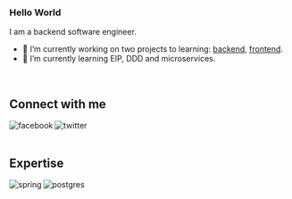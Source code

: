 ### Hello World
I am a backend software engineer. 
- 🔭 I’m currently working on two projects to learning: [backend](https://github.com/GrubeB/f13-learning), [frontend](https://github.com/GrubeB/f13-learning-front).
- 🌱 I’m currently learning EIP, DDD and microservices.

<br>

## Connect with me
[<img align="left" alt="facebook" src="https://img.shields.io/badge/facebook-%231877F2.svg?&style=for-the-badge&logo=facebook&logoColor=white" />](https://www.facebook.com/dawidbladek0831/)
[<img align="left" alt="twitter" src="https://img.shields.io/badge/discord-%231DA1F2.svg?&style=for-the-badge&logo=discord&logoColor=white" />](http://discordapp.com/users/474255188224639008)

<br>
<br>

## Expertise
<img align="left" alt="spring" src="https://img.shields.io/badge/spring%20-%236DB33F.svg?&style=for-the-badge&logo=spring&logoColor=white" />
<img align="left" alt="postgres" src="https://img.shields.io/badge/postgres-%23316192.svg?&style=for-the-badge&logo=postgresql&logoColor=white" />

<br>
<br>
<!--
Here are some ideas to get you started:

- 🔭 I’m currently working on ...
- 🌱 I’m currently learning ...
- 👯 I’m looking to collaborate on ...
- 🤔 I’m looking for help with ...
- 💬 Ask me about ...
- 📫 How to reach me: ...
- 😄 Pronouns: ...
- ⚡ Fun fact: ...
-->
